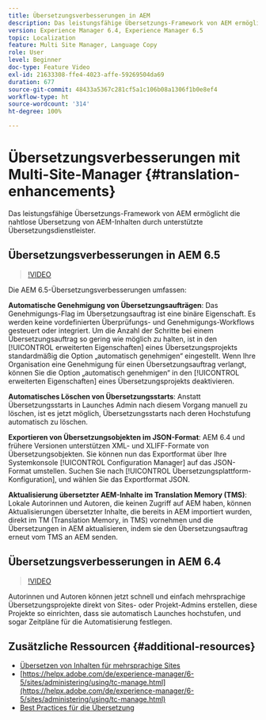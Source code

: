 ```yaml
---
title: Übersetzungsverbesserungen in AEM
description: Das leistungsfähige Übersetzungs-Framework von AEM ermöglicht die nahtlose Übersetzung von AEM-Inhalten durch unterstützte Übersetzungsdienstleister. Erfahren Sie mehr über die neuesten Verbesserungen.
version: Experience Manager 6.4, Experience Manager 6.5
topic: Localization
feature: Multi Site Manager, Language Copy
role: User
level: Beginner
doc-type: Feature Video
exl-id: 21633308-ffe4-4023-affe-59269504da69
duration: 677
source-git-commit: 48433a5367c281cf5a1c106b08a1306f1b0e8ef4
workflow-type: ht
source-wordcount: '314'
ht-degree: 100%

---
```


# Übersetzungsverbesserungen mit Multi-Site-Manager {#translation-enhancements}

Das leistungsfähige Übersetzungs-Framework von AEM ermöglicht die nahtlose Übersetzung von AEM-Inhalten durch unterstützte Übersetzungsdienstleister.

## Übersetzungsverbesserungen in AEM 6.5

>[!VIDEO](https://video.tv.adobe.com/v/27405?quality=12&learn=on)

Die AEM 6.5-Übersetzungsverbesserungen umfassen:

**Automatische Genehmigung von Übersetzungsaufträgen**: Das Genehmigungs-Flag im Übersetzungsauftrag ist eine binäre Eigenschaft. Es werden keine vordefinierten Überprüfungs- und Genehmigungs-Workflows gesteuert oder integriert. Um die Anzahl der Schritte bei einem Übersetzungsauftrag so gering wie möglich zu halten, ist in den [!UICONTROL erweiterten Eigenschaften] eines Übersetzungsprojekts standardmäßig die Option „automatisch genehmigen“ eingestellt. Wenn Ihre Organisation eine Genehmigung für einen Übersetzungsauftrag verlangt, können Sie die Option „automatisch genehmigen“ in den [!UICONTROL erweiterten Eigenschaften] eines Übersetzungsprojekts deaktivieren.

**Automatisches Löschen von Übersetzungsstarts**: Anstatt Übersetzungsstarts in Launches Admin nach diesem Vorgang manuell zu löschen, ist es jetzt möglich, Übersetzungsstarts nach deren Hochstufung automatisch zu löschen.

**Exportieren von Übersetzungsobjekten im JSON-Format**: AEM 6.4 und frühere Versionen unterstützen XML- und XLIFF-Formate von Übersetzungsobjekten. Sie können nun das Exportformat über Ihre Systemkonsole [!UICONTROL Configuration Manager] auf das JSON-Format umstellen. Suchen Sie nach [!UICONTROL Übersetzungsplattform-Konfiguration], und wählen Sie das Exportformat JSON.

**Aktualisierung übersetzter AEM-Inhalte im Translation Memory (TMS)**: Lokale Autorinnen und Autoren, die keinen Zugriff auf AEM haben, können Aktualisierungen übersetzter Inhalte, die bereits in AEM importiert wurden, direkt im TM (Translation Memory, in TMS) vornehmen und die Übersetzungen in AEM aktualisieren, indem sie den Übersetzungsauftrag erneut vom TMS an AEM senden.

## Übersetzungsverbesserungen in AEM 6.4

>[!VIDEO](https://video.tv.adobe.com/v/21309?quality=12&learn=on)

Autorinnen und Autoren können jetzt schnell und einfach mehrsprachige Übersetzungsprojekte direkt von Sites- oder Projekt-Admins erstellen, diese Projekte so einrichten, dass sie automatisch Launches hochstufen, und sogar Zeitpläne für die Automatisierung festlegen.

## Zusätzliche Ressourcen {#additional-resources}

* [Übersetzen von Inhalten für mehrsprachige Sites](https://helpx.adobe.com/de/experience-manager/6-5/sites/administering/using/translation.html)
* [https://helpx.adobe.com/de/experience-manager/6-5/sites/administering/using/tc-manage.html](https://helpx.adobe.com/de/experience-manager/6-5/sites/administering/using/tc-manage.html)
* [Best Practices für die Übersetzung](https://helpx.adobe.com/de/experience-manager/6-5/sites/administering/using/tc-bp.html)
